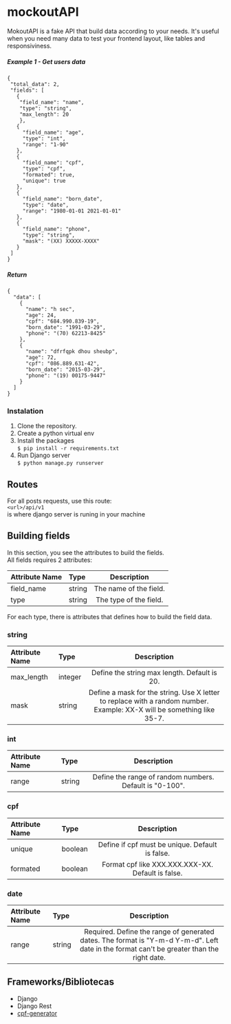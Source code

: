 # mockoutAPI
MokoutAPI is a fake API that build data according to your needs.
It's useful when you need many data to test your frontend layout, like tables and responsiviness.

##### Example 1 - Get users data
```
{
 "total_data": 2,
 "fields": [
   {
    "field_name": "name",
    "type": "string",
    "max_length": 20
    },
   {
     "field_name": "age",
     "type": "int",
     "range": "1-90"
   },
   {
     "field_name": "cpf",
     "type": "cpf",
     "formated": true,
     "unique": true
   },
   {
     "field_name": "born_date",
     "type": "date",
     "range": "1980-01-01 2021-01-01"
   },
   {
     "field_name": "phone",
     "type": "string",
     "mask": "(XX) XXXXX-XXXX"
   }
 ]
}
```
##### Return
```
{
  "data": [
    {
      "name": "h sec",
      "age": 24,
      "cpf": "684.990.839-19",
      "born_date": "1991-03-29",
      "phone": "(70) 62213-8425"
    },
    {
      "name": "dfrfqpk dhou sheubp",
      "age": 72,
      "cpf": "086.889.631-42",
      "born_date": "2015-03-29",
      "phone": "(19) 00175-9447"
    }
  ]
}
```

### Instalation
1. Clone the repository.
2. Create a python virtual env
3. Install the packages  
`$ pip install -r requirements.txt`
4. Run Django server  
`$ python manage.py runserver`


## Routes
For all posts requests, use this route:  
`<url>/api/v1`  
<url> is where django server is runing in your machine


## Building fields
In this section, you see the attributes to build the fields.  
All fields requires 2 attributes:

| Attribute Name | Type |  Description  |
| :---           | :--- | :---:          |
|  field_name |  string | The name of the field.  |
| type        | string  | The type of the field. |
For each type, there is attributes that defines how to build the field data.

### string
| Attribute Name | Type |  Description  |
| :---           | :--- | :---:          |
|  max_length |  integer | Define the string max length. Default is 20. |
| mask        | string   | Define a mask for the string. Use X letter to replace with a random number. Example: XX-X will be something like 35-7.

### int
| Attribute Name | Type |  Description  |
| :---           | :--- | :---:          |
|  range |  string | Define the range of random numbers. Default is "0-100".  |

### cpf
| Attribute Name | Type |  Description  |
| :---           | :--- | :---:          |
|  unique |  boolean | Define if cpf must be unique. Default is false. |
| formated | boolean | Format cpf like XXX.XXX.XXX-XX. Default is false. |

### date
| Attribute Name | Type |  Description  |
| :---           | :--- | :---:          |
|  range |  string | Required. Define the range of generated dates. The format is "Y-m-d Y-m-d". Left date in the format can't be greater than the right date. |


## Frameworks/Bibliotecas
- Django
- Django Rest
- [cpf-generator](https://pypi.org/project/cpf-generator/)
